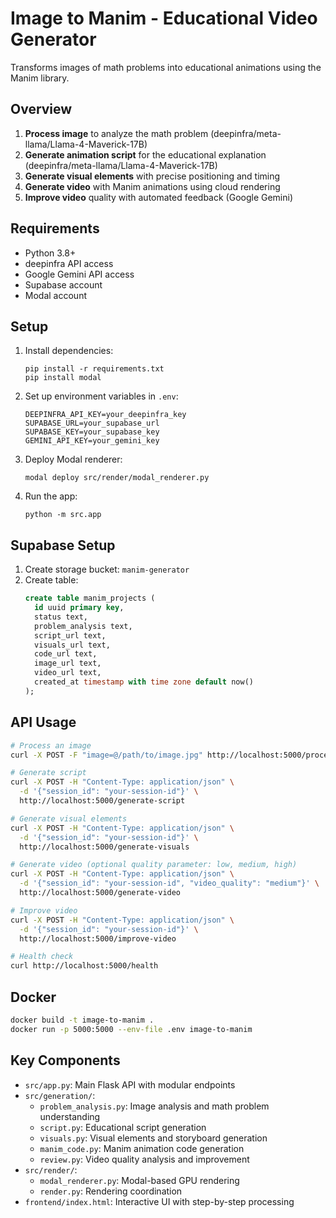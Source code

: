 # Image to Manim - Educational Video Generator

Transforms images of math problems into educational animations using the Manim library.

## Overview

1. **Process image** to analyze the math problem (deepinfra/meta-llama/Llama-4-Maverick-17B)
2. **Generate animation script** for the educational explanation (deepinfra/meta-llama/Llama-4-Maverick-17B)
3. **Generate visual elements** with precise positioning and timing
4. **Generate video** with Manim animations using cloud rendering
5. **Improve video** quality with automated feedback (Google Gemini)

## Requirements

- Python 3.8+
- deepinfra API access
- Google Gemini API access
- Supabase account
- Modal account

## Setup

1. Install dependencies:

   ```
   pip install -r requirements.txt
   pip install modal
   ```

2. Set up environment variables in `.env`:

   ```
   DEEPINFRA_API_KEY=your_deepinfra_key
   SUPABASE_URL=your_supabase_url
   SUPABASE_KEY=your_supabase_key
   GEMINI_API_KEY=your_gemini_key
   ```

3. Deploy Modal renderer:

   ```
   modal deploy src/render/modal_renderer.py
   ```

4. Run the app:
   ```
   python -m src.app
   ```

## Supabase Setup

1. Create storage bucket: `manim-generator`
2. Create table:
   ```sql
   create table manim_projects (
     id uuid primary key,
     status text,
     problem_analysis text,
     script_url text,
     visuals_url text,
     code_url text,
     image_url text,
     video_url text,
     created_at timestamp with time zone default now()
   );
   ```

## API Usage

```bash
# Process an image
curl -X POST -F "image=@/path/to/image.jpg" http://localhost:5000/process-image

# Generate script
curl -X POST -H "Content-Type: application/json" \
  -d '{"session_id": "your-session-id"}' \
  http://localhost:5000/generate-script

# Generate visual elements
curl -X POST -H "Content-Type: application/json" \
  -d '{"session_id": "your-session-id"}' \
  http://localhost:5000/generate-visuals

# Generate video (optional quality parameter: low, medium, high)
curl -X POST -H "Content-Type: application/json" \
  -d '{"session_id": "your-session-id", "video_quality": "medium"}' \
  http://localhost:5000/generate-video

# Improve video
curl -X POST -H "Content-Type: application/json" \
  -d '{"session_id": "your-session-id"}' \
  http://localhost:5000/improve-video

# Health check
curl http://localhost:5000/health
```

## Docker

```bash
docker build -t image-to-manim .
docker run -p 5000:5000 --env-file .env image-to-manim
```

## Key Components

- `src/app.py`: Main Flask API with modular endpoints
- `src/generation/`:
  - `problem_analysis.py`: Image analysis and math problem understanding
  - `script.py`: Educational script generation
  - `visuals.py`: Visual elements and storyboard generation
  - `manim_code.py`: Manim animation code generation
  - `review.py`: Video quality analysis and improvement
- `src/render/`:
  - `modal_renderer.py`: Modal-based GPU rendering
  - `render.py`: Rendering coordination
- `frontend/index.html`: Interactive UI with step-by-step processing
